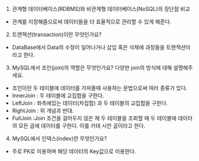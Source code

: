 1. 관계형 데이터베이스(RDBMS)와 비관계형 데이터베이스(NoSQL)의 장단점 비교

- 관계를 지정해줌으로써 데이터들을 더 효율적으로 관리할 수 있게 해준다.

2. 트랜잭션(transaction)이란 무엇인가요?

- DataBase에서 Data의 수정이 일어나거나 삽입 혹은 삭제에 과정들을 트랜잭션이라고 한다.

3. MySQL에서 조인(join)의 역할은 무엇인가요? 다양한 join의 방식에 대해 설명해주세요.

- 조인이란 두 테이블에 데이터를 가져올때 사용하는 문법으로써 여러 종류가 있다.
- InnerJoin : 두 테이블에 교집합을 구한다.
- LeftJoin :  좌측에있는 데이터(차집합) 과 두 테이블의 교집합을 구한다.
- RightJoin : 위 개념과 반대.
- FullJoin :Join 조건을 걸어두지 않은 채 두 테이블을 조회할 때 두 테이블에 데이터의 모든 곱에 데이터를 구한다. 이를 카테 시안 곱이라고 한다.

4. MySQL에서 인덱스(index)란 무엇인가요?

- 주로 PK로 이용하며 해당 데이터의 Key값으로 이용한다.
